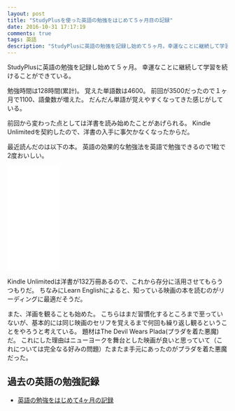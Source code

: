 ```yaml
---
layout: post
title: "StudyPlusを使った英語の勉強をはじめて５ヶ月目の記録"
date: 2016-10-31 17:17:19
comments: true
tags: 英語
description: "StudyPlusに英語の勉強を記録し始めて５ヶ月。幸運なことに継続して学習を続けることができている。勉強時間は128時間(累計)。覚えた単語数は4600。前回が3500だったので１ヶ月で1100、語彙数が増えた。だんだん単語が覚えやすくなってきた感じがしている。"
---
```


StudyPlusに英語の勉強を記録し始めて５ヶ月。
幸運なことに継続して学習を続けることができている。

勉強時間は128時間(累計)。
覚えた単語数は4600。
前回が3500だったので１ヶ月で1100、語彙数が増えた。
だんだん単語が覚えやすくなってきた感じがしている。

前回から変わった点としては洋書を読み始めたことがあげられる。
Kindle Unlimitedを契約したので、洋書の入手に事欠かなくなったからだ。

最近読んだのは以下の本。
英語の効果的な勉強法を英語で勉強できるので1粒で2度おいしい。

<iframe style="width:120px;height:240px;" marginwidth="0" marginheight="0" scrolling="no" frameborder="0" src="//rcm-fe.amazon-adsystem.com/e/cm?lt1=_blank&bc1=000000&IS2=1&bg1=FFFFFF&fc1=000000&lc1=0000FF&t=syoyama-22&o=9&p=8&l=as4&m=amazon&f=ifr&ref=as_ss_li_til&asins=B00WGZ38EC&linkId=4a85af93a9eabd53705c3c8a4d7c1305"></iframe>

Kindle Unlimitedは洋書が132万冊あるので、これから存分に活用させてもらうつもりだ。
ちなみにLearn Englishによると、知っている映画の本を読むのがリーディングに最適だそうだ。

また、洋画を観ることも始めた。
こちらはまだ習慣化するところまで至っていないが、基本的には同じ映画のセリフを覚えるまで何回も繰り返し観るということをやろうと考えている。
題材はThe Devil Wears Plada(プラダを着た悪魔)だ。
これにした理由はニューヨークを舞台とした映画が良いと思っていて（これについては完全なる好みの問題）たまたま手元にあったのがプラダを着た悪魔だった。

## 過去の英語の勉強記録

* [英語の勉強をはじめて4ヶ月の記録](http://localhost:4000/blog/2016/09/12/study-english-four-month/)
